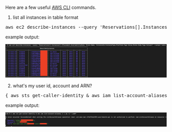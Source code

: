 Here are a few useful [AWS CLI](https://aws.amazon.com/cli/) commands.

1) list all instances in table format
<pre>aws ec2 describe-instances --query 'Reservations[].Instances[].[Placement.AvailabilityZone, State.Name, InstanceId,InstanceType,Platform,Tags.Value,State.Code,Tags.Values]' --output table
</pre>
example output:

![](./images/table.png)

2) what's my user id, account and ARN?
<pre>{ aws sts get-caller-identity & aws iam list-account-aliases; } | jq -s ".|add"
</pre>
example output:

![](./images/get-caller-ident.png)
